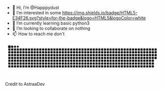 - 👋 Hi, I’m @Happpydust
- 👀 I’m interested in some https://img.shields.io/badge/HTML5-E34F26.svg?style=for-the-badge&logo=HTML5&logoColor=white
- 🌱 I’m currently learning basic python3
- 💞️ I’m looking to collaborate on nothing
- 📫 How to reach me don't

<img src="github_contributions_chart_snake.svg" alt="Github contrubiton chart snake game">

Credit to AstraaDev
<!---
Happpydust/Happpydust is a ✨ special ✨ repository because its `README.md` (this file) appears on your GitHub profile.
You can click the Preview link to take a look at your changes.
--->
